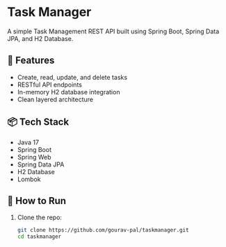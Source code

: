 # Task Manager

A simple Task Management REST API built using Spring Boot, Spring Data JPA, and H2 Database.

## 🚀 Features
- Create, read, update, and delete tasks
- RESTful API endpoints
- In-memory H2 database integration
- Clean layered architecture

## 📦 Tech Stack
- Java 17
- Spring Boot
- Spring Web
- Spring Data JPA
- H2 Database
- Lombok

## 🔧 How to Run

1. Clone the repo:
   ```bash
   git clone https://github.com/gourav-pal/taskmanager.git
   cd taskmanager
